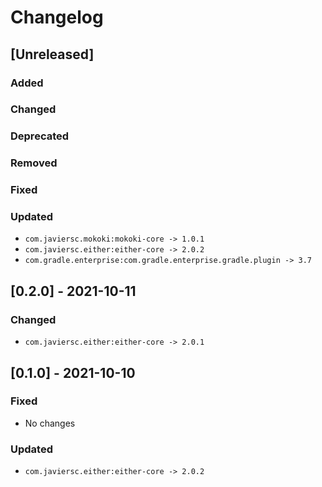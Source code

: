 # Changelog

## [Unreleased]

### Added

### Changed

### Deprecated

### Removed

### Fixed

### Updated
- `com.javiersc.mokoki:mokoki-core -> 1.0.1`
- `com.javiersc.either:either-core -> 2.0.2`
- `com.gradle.enterprise:com.gradle.enterprise.gradle.plugin -> 3.7`


## [0.2.0] - 2021-10-11

### Changed
- `com.javiersc.either:either-core -> 2.0.1`

## [0.1.0] - 2021-10-10

### Fixed
- No changes

### Updated
- `com.javiersc.either:either-core -> 2.0.2`
